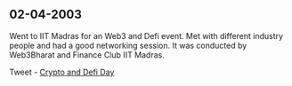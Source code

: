 ## 02-04-2003

Went to IIT Madras for an Web3 and Defi event. Met with different industry people and had a good networking session. 
It was conducted by Web3Bharat and Finance Club IIT Madras.

Tweet - [Crypto and Defi Day](https://twitter.com/ojasaklecha/status/1642724140330409986)

